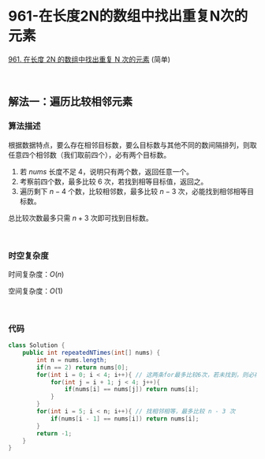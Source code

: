 # 961-在长度2N的数组中找出重复N次的元素

[961. 在长度 2N 的数组中找出重复 N 次的元素](https://leetcode.cn/problems/n-repeated-element-in-size-2n-array/) (简单)

<br />

## 解法一：遍历比较相邻元素

### 算法描述

根据数据特点，要么存在相邻目标数，要么目标数与其他不同的数间隔排列，则取任意四个相邻数（我们取前四个），必有两个目标数。

1. 若 $nums$ 长度不足 $4$，说明只有两个数，返回任意一个。
2. 考察前四个数，最多比较 $6$ 次，若找到相等目标值，返回之。
3. 遍历剩下 $n-4$ 个数，比较相邻数，最多比较 $n - 3$ 次，必能找到相邻相等目标数。

总比较次数最多只需 $n + 3$ 次即可找到目标数。

<br />

### 时空复杂度

时间复杂度：$O(n)$

空间复杂度：$O(1)$

<br />

### 代码

```java
class Solution {
    public int repeatedNTimes(int[] nums) {
        int n = nums.length;
        if(n == 2) return nums[0];
        for(int i = 0; i < 4; i++){ // 这两条for最多比较6次，若未找到，则必存在相邻相等元素
            for(int j = i + 1; j < 4; j++){
                if(nums[i] == nums[j]) return nums[i];
            }
        }
        for(int i = 5; i < n; i++){ // 找相邻相等，最多比较 n - 3 次
            if(nums[i - 1] == nums[i]) return nums[i];
        }
        return -1;
    }
}
```

<br />

